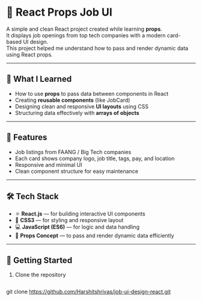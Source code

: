 # 🎯 React Props Job UI

A simple and clean React project created while learning **props**.  
It displays job openings from top tech companies with a modern card-based UI design.  
This project helped me understand how to pass and render dynamic data using React props.

---

## 🧠 What I Learned
- How to use **props** to pass data between components in React  
- Creating **reusable components** (like JobCard)  
- Designing clean and responsive **UI layouts** using CSS  
- Structuring data effectively with **arrays of objects**

---

## 💼 Features
- Job listings from FAANG / Big Tech companies  
- Each card shows company logo, job title, tags, pay, and location  
- Responsive and minimal UI  
- Clean component structure for easy maintenance  

---

## 🛠️ Tech Stack
- ⚛️ **React.js** — for building interactive UI components  
- 🎨 **CSS3** — for styling and responsive layout  
- 💻 **JavaScript (ES6)** — for logic and data handling  
- 🧩 **Props Concept** — to pass and render dynamic data efficiently  

---



## 🚀 Getting Started

1. Clone the repository  
   ```bash
 git clone https://github.com/Harshitshrivas/job-ui-design-react.git

